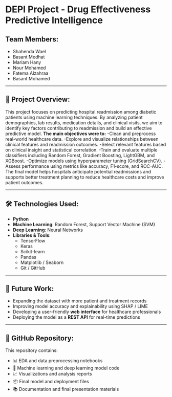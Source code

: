 # DEPI Project - Drug Effectiveness Predictive Intelligence

## Team Members:
- Shahenda Wael  
- Basant Medhat  
- Mariam Hany  
- Nour Mohamed  
- Fatema Alzahraa  
- Basant Mohamed  

---

## 📌 Project Overview:
This project focuses on predicting hospital readmission among diabetic patients using machine learning techniques. By analyzing patient demographics, lab results, medication details, and clinical visits, we aim to identify key factors contributing to readmission and build an effective predictive model.
**The main objectives were to:**
-Clean and preprocess real-world healthcare data.
-Explore and visualize relationships between clinical features and readmission outcomes.
-Select relevant features based on clinical insight and statistical correlation.
-Train and evaluate multiple classifiers including Random Forest, Gradient Boosting, LightGBM, and XGBoost.
-Optimize models using hyperparameter tuning (GridSearchCV).
-Assess performance using metrics like accuracy, F1-score, and ROC-AUC.
The final model helps hospitals anticipate potential readmissions and supports better treatment planning to reduce healthcare costs and improve patient outcomes.

---

## 🛠️ Technologies Used:
- **Python**
- **Machine Learning**: Random Forest, Support Vector Machine (SVM)
- **Deep Learning**: Neural Networks
- **Libraries & Tools**:  
  - TensorFlow  
  - Keras  
  - Scikit-learn  
  - Pandas  
  - Matplotlib / Seaborn  
  - Git / GitHub

---

## 🚀 Future Work:
- Expanding the dataset with more patient and treatment records  
- Improving model accuracy and explainability using SHAP / LIME  
- Developing a user-friendly **web interface** for healthcare professionals  
- Deploying the model as a **REST API** for real-time predictions  

---

## 📁 GitHub Repository:
This repository contains:
- 📊 EDA and data preprocessing notebooks  
- 🤖 Machine learning and deep learning model code  
- 📈 Visualizations and analysis reports  
- 📦 Final model and deployment files  
- 📚 Documentation and final presentation materials

